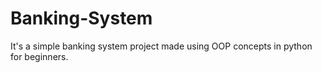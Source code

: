 # Banking-System
It's a simple banking system project made using OOP concepts in python for beginners.
